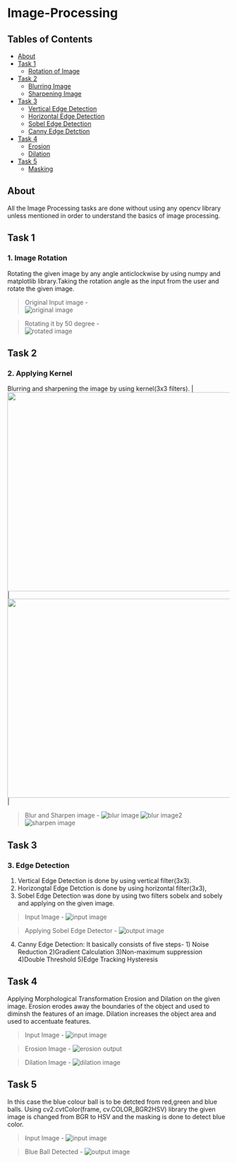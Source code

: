 # Image-Processing
## Tables of Contents
  * [About](#about)
  * [Task 1](#task-1)
    * [Rotation of Image](#rotating-image)
  * [Task 2](#task-2)
    * [Blurring Image](#blurring-image)
    * [Sharpening Image](#sharpening-image)
  * [Task 3](#task-3)
    * [Vertical Edge Detection](#vertical-edge)
    * [Horizontal Edge Detection](#horizontal-edge)
    * [Sobel Edge Detection](#sobel-edge)
    * [Canny Edge Detction](#canny-edge)
  * [Task 4](#task-4)
    * [Erosion](#erosion)
    * [Dilation](#dilation)
  * [Task 5](#task-5)
    * [Masking](#masking)
## About
All the Image Processing tasks are done without using any opencv library unless mentioned in order to understand the basics of image processing.
## Task 1
### 1. Image Rotation
Rotating the given image by any angle anticlockwise by using numpy and matplotlib library.Taking the rotation angle as the input from the user and rotate the given image.
> Original Input image -  
  ![**original image**](https://github.com/atharva1608/sra_ip_practice/blob/master/ImageRotation/rotate.png)  
    
  > Rotating it by 50 degree -  
  ![**rotated image**](https://github.com/atharva1608/sra_ip_practice/blob/master/ImageRotation/rotationofimageoutput1.png)
  
  ## Task 2
  ### 2. Applying Kernel
  Blurring and sharpening the image by using kernel(3x3 filters).
  |<img width="640" height="450" src="https://github.com/atharva1608/sra_ip_practice/blob/master/Applying_Kernels/blur.jpeg">|<img width="640" height="450" src="https://github.com/atharva1608/sra_ip_practice/blob/master/Applying_Kernels/filter.png">|
  > Blur and Sharpen image -
  ![**blur image**](https://github.com/atharva1608/sra_ip_practice/blob/master/Applying_Kernels/outputblurimage.jpeg)
  ![**blur image2**](https://github.com/atharva1608/sra_ip_practice/blob/master/Applying_Kernels/outputblurimage1.jpeg)
  ![**sharpen image**](https://github.com/atharva1608/sra_ip_practice/blob/master/Applying_Kernels/outputsharpenimage.png)
  
  ## Task 3
  ### 3. Edge Detection
  1. Vertical Edge Detection is done by using vertical filter(3x3).
  2. Horizongtal Edge Detction is done by using horizontal filter(3x3),
  3. Sobel Edge Detection was done by using two filters sobelx and sobely and applying on the given image.
  > Input Image -
  ![**input image**](https://github.com/atharva1608/sra_ip_practice/blob/master/Edge_detection/edge-detection.png)
  
  > Applying Sobel Edge Detector -
  ![**output image**](https://github.com/atharva1608/sra_ip_practice/blob/master/Edge_detection/outputedgedetectionsobel.png)
  4. Canny Edge Detection: It basically consists of five steps- 1) Noise Reduction 2)Gradient Calculation 3)Non-maximum suppression 4)Double Threshold 5)Edge   Tracking Hysteresis
  
  ## Task 4
  Applying Morphological Transformation Erosion and Dilation on the given image.
  Erosion erodes away the boundaries of the object and used to diminsh the features of an image.
  Dilation increases the object area and used to accentuate features.
  > Input Image -
  ![**input image**](https://github.com/atharva1608/sra_ip_practice/blob/master/Morphological_Transformation/morphological.png)
  
  > Erosion Image -
  ![**erosion output**](https://github.com/atharva1608/sra_ip_practice/blob/master/Morphological_Transformation/erosion.png)
  
  > Dilation Image -
  ![**dilation image**](https://github.com/atharva1608/sra_ip_practice/blob/master/Morphological_Transformation/dilation.png)
  
  ## Task 5
  In this case the blue colour ball is to be detcted from red,green and blue balls. Using cv2.cvtColor(frame, cv.COLOR_BGR2HSV) library the given image is changed   from BGR to HSV and the masking is done to detect blue color.
 > Input Image -
 ![**input image**](https://github.com/atharva1608/sra_ip_practice/blob/master/masking/mask.jpg)
 
 > Blue Ball Detected -
 ![**output image**](https://github.com/atharva1608/sra_ip_practice/blob/master/masking/masking_output.png)
 
